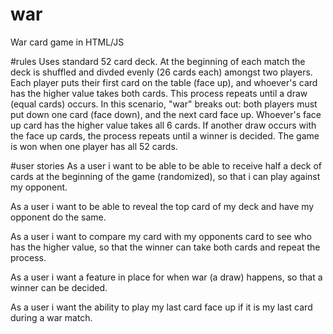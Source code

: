 # war
War card game in HTML/JS

#rules
Uses standard 52 card deck. At the beginning of each match the deck is shuffled and divded evenly (26 cards each) amongst two players. Each player puts their first card on the table (face up), and whoever's card has the higher value takes both cards. This process repeats until a draw (equal cards) occurs. In this scenario, "war" breaks out: both players must put down one card (face down), and the next card face up. Whoever's face up card has the higher value takes all 6 cards. If another draw occurs with the face up cards, the process repeats until a winner is decided. The game is won when one player has all 52 cards.

#user stories
As a user i want to be able to be able to receive half a deck of cards at the beginning of the game (randomized), so that i can play against my opponent.

As a user i want to be able to reveal the top card of my deck and have my opponent do the same.

As a user i want to compare my card with my opponents card to see who has the higher value, so that the winner can take both cards and repeat the process.

As a user i want a feature in place for when war (a draw) happens, so that a winner can be decided.

As a user i want the ability to play my last card face up if it is my last card during a war match.


